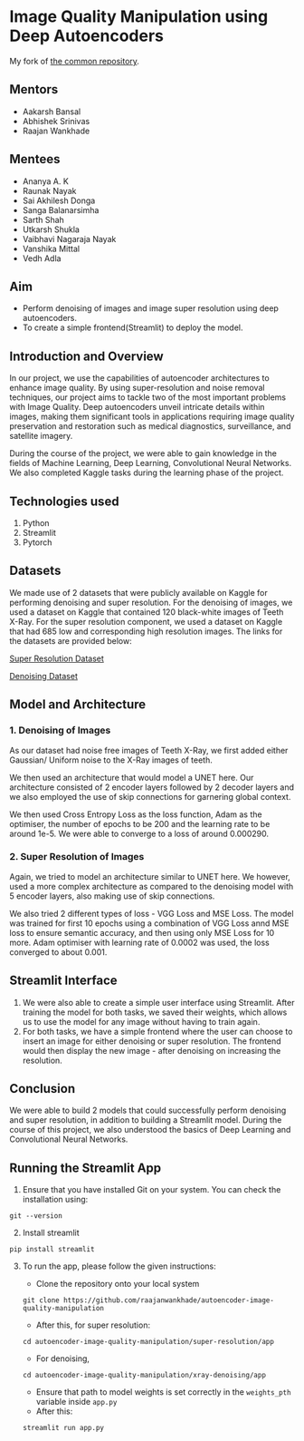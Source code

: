 # Image Quality Manipulation using Deep Autoencoders

My fork of [the common repository](https://github.com/raajanwankhade/autoencoder-image-quality-manipulation).

## Mentors

- Aakarsh Bansal
- Abhishek Srinivas
- Raajan Wankhade

## Mentees

- Ananya A. K
- Raunak Nayak
- Sai Akhilesh Donga
- Sanga Balanarsimha
- Sarth Shah
- Utkarsh Shukla
- Vaibhavi Nagaraja Nayak
- Vanshika Mittal
- Vedh Adla

## Aim

- Perform denoising of images and image super resolution using deep autoencoders.
- To create a simple frontend(Streamlit) to deploy the model.

## Introduction and Overview

In our project, we use the capabilities of autoencoder architectures to enhance image quality. By using super-resolution and noise removal techniques, our project aims to tackle two of the most important problems with Image Quality. Deep autoencoders unveil intricate details within images, making them significant tools in applications requiring image quality preservation and restoration such as medical diagnostics, surveillance, and satellite imagery.

During the course of the project, we were able to gain knowledge in the fields of Machine Learning, Deep Learning, Convolutional Neural Networks. We also completed Kaggle tasks during the learning phase of the project.

## Technologies used

1. Python
1. Streamlit
1. Pytorch


## Datasets

We made use of 2 datasets that were publicly available on Kaggle for performing denoising and super resolution. For the denoising of images, we used a dataset on Kaggle that contained 120 black-white images of Teeth X-Ray. For the super resolution component, we used a dataset on Kaggle that had 685 low and corresponding high resolution images. The links for the datasets are provided below:

[Super Resolution Dataset](https://www.kaggle.com/datasets/adityachandrasekhar/image-super-resolution)

[Denoising Dataset](https://www.kaggle.com/datasets/parthplc/medical-image-dataset)


## Model and Architecture

### 1. Denoising of Images

As our dataset had noise free images of Teeth X-Ray, we first added either Gaussian/ Uniform noise to the X-Ray images of teeth.

We then used an architecture that would model a UNET here. Our architecture consisted of 2 encoder layers followed by 2 decoder layers and we also employed the use of skip connections for garnering global context.

We then used Cross Entropy Loss as the loss function, Adam as the optimiser, the number of epochs to be 200 and the learning rate to be around 1e-5. We were able to converge to a loss of around 0.000290.

### 2. Super Resolution of Images

Again, we tried to model an architecture similar to UNET here. We however, used a more complex architecture as compared to the denoising model with 5 encoder layers, also making use of skip connections.

We also tried 2 different types of loss - VGG Loss and MSE Loss. The model was trained for first 10 epochs using a combination of VGG Loss annd MSE loss to ensure semantic accuracy, and then using only MSE Loss for 10 more. Adam optimiser with learning rate of 0.0002 was used, the loss converged to about 0.001.

## Streamlit Interface

1. We were also able to create a simple user interface using Streamlit. After training the model for both tasks, we saved their weights, which allows us to use the model for any image without having to train again.
1. For both tasks, we have a simple frontend where the user can choose to insert an image for either denoising or super resolution. The frontend would then display the new image - after denoising on increasing the resolution.

## Conclusion

We were able to build 2 models that could successfully perform denoising and super resolution, in addition to building a Streamlit model. During the course of this project, we also understood the basics of Deep Learning and Convolutional Neural Networks.

## Running the Streamlit App

1. Ensure that you have installed Git on your system.
You can check the installation using: 

```
git --version
```

2. Install streamlit
```
pip install streamlit
```
3. To run the app, please follow the given instructions:

    - Clone the repository onto your local system
    ```
    git clone https://github.com/raajanwankhade/autoencoder-image-quality-manipulation 
    ```
    - After this, for super resolution:
    ```
    cd autoencoder-image-quality-manipulation/super-resolution/app
    ```
    - For denoising,
    ```
    cd autoencoder-image-quality-manipulation/xray-denoising/app
    ```
    - Ensure that path to model weights is set correctly in the ```weights_pth ``` variable inside ```app.py```
    - After this:
    ```
    streamlit run app.py
    ```


